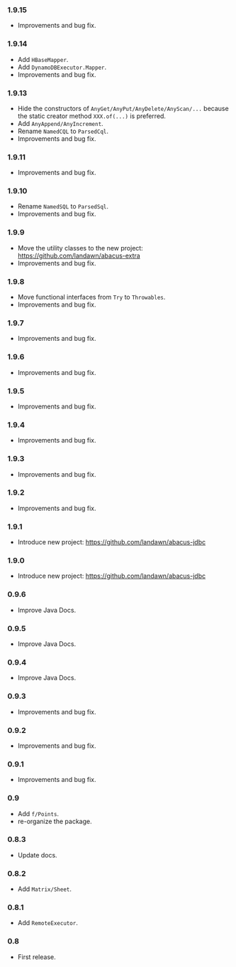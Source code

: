### 1.9.15

* Improvements and bug fix.


### 1.9.14

* Add `HBaseMapper`.
* Add `DynamoDBExecutor.Mapper`.
* Improvements and bug fix.


### 1.9.13

* Hide the constructors of `AnyGet/AnyPut/AnyDelete/AnyScan/...` because the static creator method `XXX.of(...)` is preferred.
* Add `AnyAppend/AnyIncrement`.
* Rename `NamedCQL` to `ParsedCql`.
* Improvements and bug fix.


### 1.9.11

* Improvements and bug fix.


### 1.9.10

* Rename `NamedSQL` to `ParsedSql`.
* Improvements and bug fix.


### 1.9.9
 
* Move the utility classes to the new project: https://github.com/landawn/abacus-extra
* Improvements and bug fix.


### 1.9.8

* Move functional interfaces from `Try` to `Throwables`.
* Improvements and bug fix.


### 1.9.7

* Improvements and bug fix.


### 1.9.6

* Improvements and bug fix.


### 1.9.5

* Improvements and bug fix.


### 1.9.4

* Improvements and bug fix.


### 1.9.3

* Improvements and bug fix.


### 1.9.2

* Improvements and bug fix.


### 1.9.1

* Introduce new project: https://github.com/landawn/abacus-jdbc


### 1.9.0

* Introduce new project: https://github.com/landawn/abacus-jdbc


### 0.9.6

* Improve Java Docs.


### 0.9.5

* Improve Java Docs.


### 0.9.4

* Improve Java Docs.


### 0.9.3

* Improvements and bug fix.


### 0.9.2

* Improvements and bug fix.


### 0.9.1

* Improvements and bug fix.


### 0.9

* Add `f/Points`.
* re-organize the package.


### 0.8.3

* Update docs.


### 0.8.2

* Add `Matrix/Sheet`.


### 0.8.1

* Add `RemoteExecutor`.


### 0.8

* First release.
